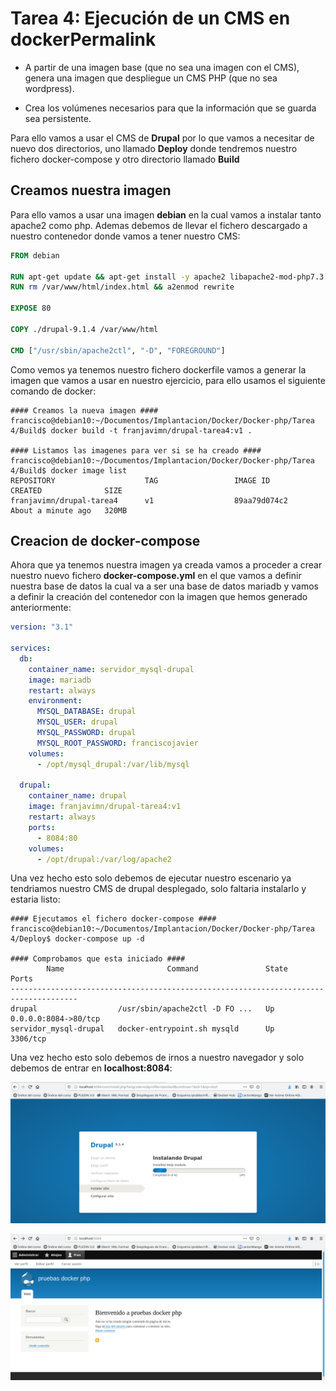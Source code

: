 # Tarea 4: Ejecución de un CMS en dockerPermalink

* A partir de una imagen base (que no sea una imagen con el CMS), genera una imagen que despliegue un CMS PHP (que no sea wordpress).

* Crea los volúmenes necesarios para que la información que se guarda sea persistente.

Para ello vamos a usar el CMS de **Drupal** por lo que vamos a necesitar de nuevo dos directorios, uno llamado **Deploy** donde tendremos nuestro fichero docker-compose y otro directorio llamado **Build**

## Creamos nuestra imagen

Para ello vamos a usar una imagen **debian** en la cual vamos a instalar tanto apache2 como php. Ademas debemos de llevar el fichero descargado a nuestro contenedor donde vamos a tener nuestro CMS:
```dockerfile
FROM debian

RUN apt-get update && apt-get install -y apache2 libapache2-mod-php7.3 php7.3 php7.3-mysql php-xml php-gd php-mysql php-mbstring && apt-get clean && rm -rf /var/lib/apt/lists/*
RUN rm /var/www/html/index.html && a2enmod rewrite

EXPOSE 80

COPY ./drupal-9.1.4 /var/www/html

CMD ["/usr/sbin/apache2ctl", "-D", "FOREGROUND"]
```

Como vemos ya tenemos nuestro fichero dockerfile vamos a generar la imagen que vamos a usar en nuestro ejercicio, para ello usamos el siguiente comando de docker:
```shell
#### Creamos la nueva imagen ####
francisco@debian10:~/Documentos/Implantacion/Docker/Docker-php/Tarea 4/Build$ docker build -t franjavimn/drupal-tarea4:v1 .

#### Listamos las imagenes para ver si se ha creado ####
francisco@debian10:~/Documentos/Implantacion/Docker/Docker-php/Tarea 4/Build$ docker image list
REPOSITORY                    TAG                 IMAGE ID            CREATED              SIZE
franjavimn/drupal-tarea4      v1                  89aa79d074c2        About a minute ago   320MB
```

## Creacion de docker-compose

Ahora que ya tenemos nuestra imagen ya creada vamos a proceder a crear nuestro nuevo fichero **docker-compose.yml** en el que vamos a definir nuestra base de datos la cual va a ser una base de datos mariadb y vamos a definir la creación del contenedor con la imagen que hemos generado anteriormente:
```yml
version: "3.1"

services:
  db:
    container_name: servidor_mysql-drupal
    image: mariadb
    restart: always
    environment:
      MYSQL_DATABASE: drupal
      MYSQL_USER: drupal
      MYSQL_PASSWORD: drupal
      MYSQL_ROOT_PASSWORD: franciscojavier
    volumes:
      - /opt/mysql_drupal:/var/lib/mysql

  drupal:
    container_name: drupal
    image: franjavimn/drupal-tarea4:v1
    restart: always
    ports:
      - 8084:80
    volumes:
      - /opt/drupal:/var/log/apache2
```

Una vez hecho esto solo debemos de ejecutar nuestro escenario ya tendriamos nuestro CMS de drupal desplegado, solo faltaria instalarlo y estaria listo:
```shell
#### Ejecutamos el fichero docker-compose ####
francisco@debian10:~/Documentos/Implantacion/Docker/Docker-php/Tarea 4/Deploy$ docker-compose up -d

#### Comprobamos que esta iniciado ####
        Name                       Command               State          Ports        
-------------------------------------------------------------------------------------
drupal                  /usr/sbin/apache2ctl -D FO ...   Up      0.0.0.0:8084->80/tcp
servidor_mysql-drupal   docker-entrypoint.sh mysqld      Up      3306/tcp            
```

Una vez hecho esto solo debemos de irnos a nuestro navegador y solo debemos de entrar en **localhost:8084**:

![instalador de drupal](https://raw.githubusercontent.com/FranJaviMN/elementos-grado/main/Implantacion/docker/instalar-drupal-docker.png)

![drupal en docker](https://raw.githubusercontent.com/FranJaviMN/elementos-grado/main/Implantacion/docker/Drupal-docker.png)